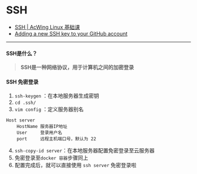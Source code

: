 # SSH

* [SSH | AcWing Linux 基础课](https://www.acwing.com/file\_system/file/content/whole/index/content/2898263/)
* [Adding a new SSH key to your GitHub account](https://docs.github.com/cn/authentication/connecting-to-github-with-ssh/adding-a-new-ssh-key-to-your-github-account)

***

#### SSH是什么？

> **SSH是一种网络协议，用于计算机之间的加密登录**

#### SSH 免密登录

1. `ssh-keygen` ：在本地服务器生成密钥
2. `cd .ssh/`
3. `vim config` ：定义服务器别名

```config
Host server
	HostName 服务器IP地址  
	User     登录用户名
	port     远程主机端口号，默认为 22
```

4. `ssh-copy-id server`：在本地服务器配置免密登录至云服务器
5. 免密登录至`docker 容器`步骤同上
6. 配置完成后，就可以直接使用 `ssh server` 免密登录啦

